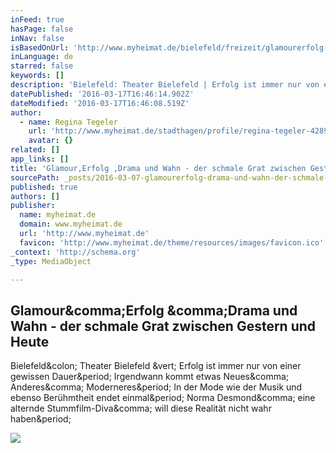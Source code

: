 ```yaml
---
inFeed: true
hasPage: false
inNav: false
isBasedOnUrl: 'http://www.myheimat.de/bielefeld/freizeit/glamourerfolg-drama-und-wahn-der-schmale-grat-zwischen-gestern-und-heute-d2674758.html'
inLanguage: de
starred: false
keywords: []
description: 'Bielefeld: Theater Bielefeld | Erfolg ist immer nur von einer gewissen Dauer. Irgendwann kommt etwas Neues, Anderes, Moderneres. In der Mode wie der Musik und ebenso Berühmtheit endet einmal. Norma Desmond, eine alternde Stummfilm-Diva, will diese Realität nicht wahr haben.'
datePublished: '2016-03-17T16:46:14.902Z'
dateModified: '2016-03-17T16:46:08.519Z'
author:
  - name: Regina Tegeler
    url: 'http://www.myheimat.de/stadthagen/profile/regina-tegeler-42895.html'
    avatar: {}
related: []
app_links: []
title: 'Glamour,Erfolg ,Drama und Wahn - der schmale Grat zwischen Gestern und Heute'
sourcePath: _posts/2016-03-07-glamourerfolg-drama-und-wahn-der-schmale-grat-zwischen-g.md
published: true
authors: []
publisher:
  name: myheimat.de
  domain: www.myheimat.de
  url: 'http://www.myheimat.de'
  favicon: 'http://www.myheimat.de/theme/resources/images/favicon.ico'
_context: 'http://schema.org'
_type: MediaObject

---
```

<article style=""><h1>Glamour&amp;comma;Erfolg &amp;comma;Drama und Wahn - der schmale Grat zwischen Gestern und Heute</h1><p>Bielefeld&amp;colon; Theater Bielefeld &amp;vert; Erfolg ist immer nur von einer gewissen Dauer&amp;period; Irgendwann kommt etwas Neues&amp;comma; Anderes&amp;comma; Moderneres&amp;period; In der Mode wie der Musik und ebenso Berühmtheit endet einmal&amp;period; Norma Desmond&amp;comma; eine alternde Stummfilm-Diva&amp;comma; will diese Realität nicht wahr haben&amp;period;</p><img src="http://media05.myheimat.de/2015/03/21/3434865_web.jpg" /></article>